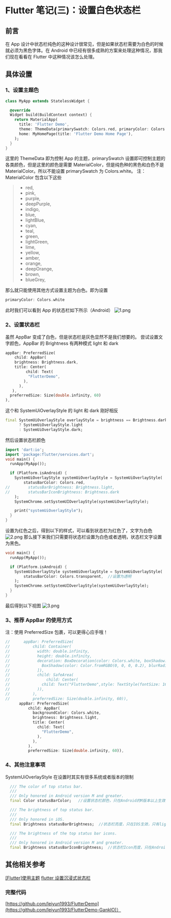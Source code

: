 # Flutter 笔记(三)：设置白色状态栏

## 前言

在 App 设计中状态栏纯色的这种设计很常见，但是如果状态栏需要为白色的时候就必须为黑色字体。在 Android 中已经有很多成熟的方案来处理这种情况，那我们现在看看在 Flutter 中这种情况该怎么处理。

## 具体设置

### 1、设置主题色

```dart
class MyApp extends StatelessWidget {

  @override
  Widget build(BuildContext context) {
    return MaterialApp(
      title: 'Flutter Demo',
      theme: ThemeData(primarySwatch: Colors.red, primaryColor: Colors.white),  //设置App主题
      home: MyHomePage(title: 'Flutter Demo Home Page'),
    );
  }
}
```

这里的 ThemeData 即为控制 App 的主题，primarySwatch 设置即可控制主题的各类颜色，但是这里的颜色是需要 MaterialColor，但是纯色种的黑色和白色不是 MaterialColor。所以不能设置 primarySwatch 为 Colors.white。
注：MaterialColor 包含以下这些

> - red,
> - pink,
> - purple,
> - deepPurple,
> - indigo,
> - blue,
> - lightBlue,
> - cyan,
> - teal,
> - green,
> - lightGreen,
> - lime,
> - yellow,
> - amber,
> - orange,
> - deepOrange,
> - brown,
> - blueGrey,

那么就只能使用其他方式设置主题为白色。即为设置

```dart
primaryColor: Colors.white
```

此时我们可以看到 App 的状态栏如下所示（Android）
![1.png](/android/flutter_note_3_1.png)

### 2、设置状态栏

虽然 AppBar 变成了白色，但是状态栏是灰色显然不是我们想要的。
尝试设置文字颜色，AppBar 的 Brightness 有两种模式 light 和 dark

```dart
appBar: PreferredSize(
    child: AppBar(
    brightness: Brightness.dark,
    title: Center(
         child: Text(
          "FlutterDemo",
        ),
      ),
   ),
  preferredSize: Size(double.infinity, 60)
),
```

这个和 SystemUiOverlayStyle 的 light 和 dark 刚好相反

```dart
final SystemUiOverlayStyle overlayStyle = brightness == Brightness.dark
      ? SystemUiOverlayStyle.light
      : SystemUiOverlayStyle.dark;
```

然后设置状态栏颜色

```dart
import 'dart:io';
import 'package:flutter/services.dart';
void main() {
  runApp(MyApp());

  if (Platform.isAndroid) {
    SystemUiOverlayStyle systemUiOverlayStyle = SystemUiOverlayStyle(
        statusBarColor: Colors.red,
//        statusBarBrightness: Brightness.light,
//        statusBarIconBrightness: Brightness.dark
    );
    SystemChrome.setSystemUIOverlayStyle(systemUiOverlayStyle);

    print("systemUiOverlayStyle");
  }
}
```

设置为红色之后，得到以下的样式，可以看到状态栏为红色了，文字为白色
![2.png](/android/flutter_note_3_2.png)
那么接下来我们只需要将状态栏设置为白色或者透明，状态栏文字设置为黑色。

```dart
void main() {
  runApp(MyApp());

  if (Platform.isAndroid) {
    SystemUiOverlayStyle systemUiOverlayStyle = SystemUiOverlayStyle(
        statusBarColor: Colors.transparent,  //设置为透明
    );
    SystemChrome.setSystemUIOverlayStyle(systemUiOverlayStyle);
  }
}
```

最后得到以下视图
![3.png](/android/flutter_note_3_3.png)

### 3、推荐 AppBar 的使用方式

注：使用 PreferredSize 包裹，可以更得心应手哦！

```dart
//      appBar: PreferredSize(
//          child: Container(
//            width: double.infinity,
//            height: double.infinity,
//            decoration: BoxDecoration(color: Colors.white, boxShadow: [
//              BoxShadow(color: Color.fromRGBO(0, 0, 0, 0.2), blurRadius: 10.0)
//            ]),
//            child: SafeArea(
//                child: Center(
//              child: Text("FlutterDemo",style: TextStyle(fontSize: 16,fontWeight: FontWeight.bold),),
//            )),
//          ),
//          preferredSize: Size(double.infinity, 60)),
      appBar: PreferredSize(
          child: AppBar(
            backgroundColor: Colors.white,
            brightness: Brightness.light,
            title: Center(
              child: Text(
                "FlutterDemo",
              ),
            ),
          ),
          preferredSize: Size(double.infinity, 60)),
```

### 4、其他注意事项

SystemUiOverlayStyle 在设置时其实有很多系统或者版本的限制

```dart
  /// The color of top status bar.
  ///
  /// Only honored in Android version M and greater.
  final Color statusBarColor;   //设置状态栏颜色，只在Android的M版本以上生效

  /// The brightness of top status bar.
  ///
  /// Only honored in iOS.
  final Brightness statusBarBrightness;  //状态栏亮度，只在IOS生效，只有light和dart模式

  /// The brightness of the top status bar icons.
  ///
  /// Only honored in Android version M and greater.
  final Brightness statusBarIconBrightness;  //状态栏Icon亮度，只在Android的M版本以上生效，只有light和dart模式，和AppBar的brightness相反
```

## 其他相关参考

[[Flutter]使用主题](https://www.jianshu.com/p/7c1754e9e2ff)
[flutter 设置沉浸式状态栏](https://www.jianshu.com/p/97e93c82ccef)

### 完整代码

[https://github.com/leiyun1993/FlutterDemo](https://github.com/leiyun1993/FlutterDemo-GankIO)）
